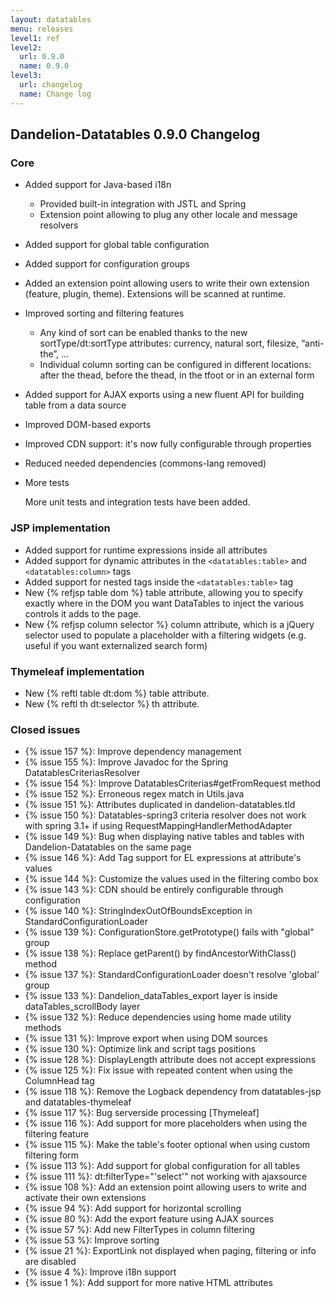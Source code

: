 ```yaml
---
layout: datatables
menu: releases
level1: ref
level2:
  url: 0.9.0
  name: 0.9.0
level3:
  url: changelog
  name: Change log
---
```


<h2 class="page-title">Dandelion-Datatables 0.9.0 Changelog</h2>

<h3 class="section-title">Core</h3>

 * Added support for Java-based i18n
	
	* Provided built-in integration with JSTL and Spring
	* Extension point allowing to plug any other locale and message resolvers
 
 * Added support for global table configuration
 
 * Added support for configuration groups
 
 * Added an extension point allowing users to write their own extension (feature, plugin, theme). Extensions will be scanned at runtime.
 
 * Improved sorting and filtering features
 
 	* Any kind of sort can be enabled thanks to the new sortType/dt:sortType attributes: currency, natural sort, filesize, “anti-the”, …
	* Individual column sorting can be configured in different locations: after the thead, before the thead, in the tfoot or in an external form
 
 * Added support for AJAX exports using a new fluent API for building table from a data source
 
 * Improved DOM-based exports
 
 * Improved CDN support: it\'s now fully configurable through properties 
 * Reduced needed dependencies (commons-lang removed)
 
 * More tests

 	More unit tests and integration tests have been added.
    
<h3 class="section-title">JSP implementation</h3>	 	

 * Added support for runtime expressions inside all attributes
 * Added support for dynamic attributes in the `<datatables:table>` and `<datatables:column>` tags
 * Added support for nested tags inside the `<datatables:table>` tag
 * New {% refjsp table dom %} table attribute, allowing you to specify exactly where in the DOM you want DataTables to inject the various controls it adds to the page.
 * New {% refjsp column selector %} column attribute, which is a jQuery selector used to populate a placeholder with a filtering widgets (e.g. useful if you want externalized search form)
 
<h3 class="section-title">Thymeleaf implementation</h3>

 * New {% reftl table dt:dom %} table attribute.
 * New {% reftl th dt:selector %} th attribute.

<h3 class="section-title">Closed issues</h3>

<ul>
    <li>{% issue 157 %}: Improve dependency management</li>
	<li>{% issue 155 %}: Improve Javadoc for the Spring DatatablesCriteriasResolver</li>
	<li>{% issue 154 %}: Improve DatatablesCriterias#getFromRequest method</li>
	<li>{% issue 152 %}: Erroneous regex match in Utils.java</li>
	<li>{% issue 151 %}: Attributes duplicated in dandelion-datatables.tld</li>
	<li>{% issue 150 %}: Datatables-spring3 criteria resolver does not work with spring 3.1+ if using RequestMappingHandlerMethodAdapter</li>
	<li>{% issue 149 %}: Bug when displaying native tables and tables with Dandelion-Datatables on the same page</li>
	<li>{% issue 146 %}: Add Tag support for EL expressions at attribute's values</li>
	<li>{% issue 144 %}: Customize the values used in the filtering combo box</li>
	<li>{% issue 143 %}: CDN should be entirely configurable through configuration</li>
	<li>{% issue 140 %}: StringIndexOutOfBoundsException in StandardConfigurationLoader</li>
	<li>{% issue 139 %}: ConfigurationStore.getPrototype() fails with "global" group</li>
	<li>{% issue 138 %}: Replace getParent() by findAncestorWithClass() method</li>
	<li>{% issue 137 %}: StandardConfigurationLoader doesn't resolve 'global' group</li>
	<li>{% issue 133 %}: Dandelion_dataTables_export layer is inside dataTables_scrollBody layer</li>
	<li>{% issue 132 %}: Reduce dependencies using home made utility methods</li>
	<li>{% issue 131 %}: Improve export when using DOM sources</li>
	<li>{% issue 130 %}: Optimize link and script tags positions</li>
	<li>{% issue 128 %}: DisplayLength attribute does not accept expressions</li>
	<li>{% issue 125 %}: Fix issue with repeated content when using the ColumnHead tag</li>
	<li>{% issue 118 %}: Remove the Logback dependency from datatables-jsp and datatables-thymeleaf</li>
	<li>{% issue 117 %}: Bug serverside processing [Thymeleaf]</li>
	<li>{% issue 116 %}: Add support for more placeholders when using the filtering feature</li>
	<li>{% issue 115 %}: Make the table's footer optional when using custom filtering form</li>
	<li>{% issue 113 %}: Add support for global configuration for all tables</li>
	<li>{% issue 111 %}: dt:filterType="'select'" not working with ajaxsource</li>
	<li>{% issue 108 %}: Add an extension point allowing users to write and activate their own extensions</li>
	<li>{% issue 94 %}: Add support for horizontal scrolling</li>
	<li>{% issue 80 %}: Add the export feature using AJAX sources</li>
	<li>{% issue 57 %}: Add new FilterTypes in column filtering</li>
	<li>{% issue 53 %}: Improve sorting</li>
	<li>{% issue 21 %}: ExportLink not displayed when paging, filtering or info are disabled</li>
	<li>{% issue 4 %}: Improve i18n support</li>
	<li>{% issue 1 %}: Add support for more native HTML attributes</li>
</ul>